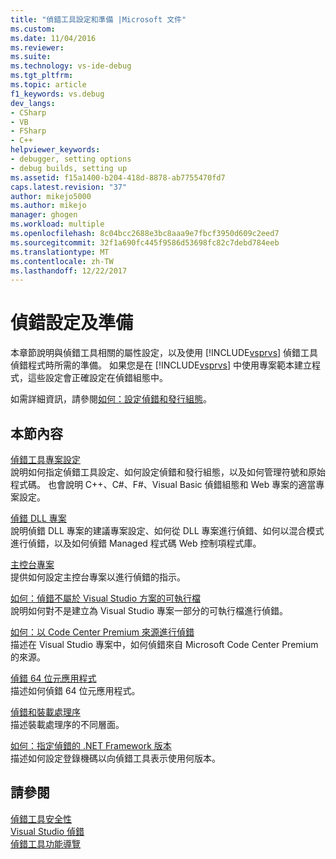 ```yaml
---
title: "偵錯工具設定和準備 |Microsoft 文件"
ms.custom: 
ms.date: 11/04/2016
ms.reviewer: 
ms.suite: 
ms.technology: vs-ide-debug
ms.tgt_pltfrm: 
ms.topic: article
f1_keywords: vs.debug
dev_langs:
- CSharp
- VB
- FSharp
- C++
helpviewer_keywords:
- debugger, setting options
- debug builds, setting up
ms.assetid: f15a1400-b204-418d-8878-ab7755470fd7
caps.latest.revision: "37"
author: mikejo5000
ms.author: mikejo
manager: ghogen
ms.workload: multiple
ms.openlocfilehash: 8c04bcc2688e3bc8aaa9e7fbcf3950d609c2eed7
ms.sourcegitcommit: 32f1a690fc445f9586d53698fc82c7debd784eeb
ms.translationtype: MT
ms.contentlocale: zh-TW
ms.lasthandoff: 12/22/2017
---
```

# <a name="debugger-settings-and-preparation"></a>偵錯設定及準備
本章節說明與偵錯工具相關的屬性設定，以及使用 [!INCLUDE[vsprvs](../code-quality/includes/vsprvs_md.md)] 偵錯工具偵錯程式時所需的準備。 如果您是在 [!INCLUDE[vsprvs](../code-quality/includes/vsprvs_md.md)] 中使用專案範本建立程式，這些設定會正確設定在偵錯組態中。  
  
 如需詳細資訊，請參閱[如何：設定偵錯和發行組態](../debugger/how-to-set-debug-and-release-configurations.md)。  
  
## <a name="in-this-section"></a>本節內容  
 [偵錯工具專案設定](../debugger/debugger-project-settings.md)  
 說明如何指定偵錯工具設定、如何設定偵錯和發行組態，以及如何管理符號和原始程式碼。 也會說明 C++、C#、F#、Visual Basic 偵錯組態和 Web 專案的適當專案設定。  
  
 [偵錯 DLL 專案](../debugger/debugging-dll-projects.md)  
 說明偵錯 DLL 專案的建議專案設定、如何從 DLL 專案進行偵錯、如何以混合模式進行偵錯，以及如何偵錯 Managed 程式碼 Web 控制項程式庫。  
  
 [主控台專案](../debugger/debugging-preparation-console-projects.md)  
 提供如何設定主控台專案以進行偵錯的指示。   
  
 [如何：偵錯不屬於 Visual Studio 方案的可執行檔](../debugger/how-to-debug-an-executable-not-part-of-a-visual-studio-solution.md)  
 說明如何對不是建立為 Visual Studio 專案一部分的可執行檔進行偵錯。  
  
 [如何：以 Code Center Premium 來源進行偵錯](../debugger/how-to-debug-with-code-center-premium-source.md)  
 描述在 Visual Studio 專案中，如何偵錯來自 Microsoft Code Center Premium 的來源。  
  
 [偵錯 64 位元應用程式](../debugger/debug-64-bit-applications.md)  
 描述如何偵錯 64 位元應用程式。  
  
 [偵錯和裝載處理序](../debugger/debugging-and-the-hosting-process.md)  
 描述裝載處理序的不同層面。  
  
 [如何：指定偵錯的 .NET Framework 版本](../debugger/how-to-specify-a-dotnet-framework-version-for-debugging.md)  
 描述如何設定登錄機碼以向偵錯工具表示使用何版本。  
  
## <a name="see-also"></a>請參閱  
 [偵錯工具安全性](../debugger/debugger-security.md)  
 [Visual Studio 偵錯](../debugger/index.md)  
 [偵錯工具功能導覽](../debugger/debugger-feature-tour.md)